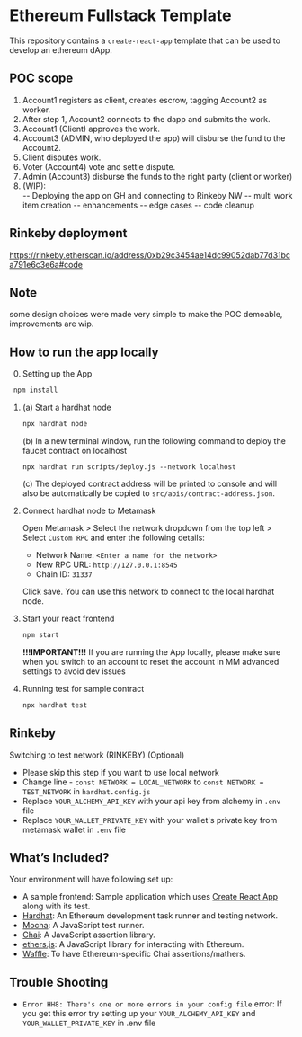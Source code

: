 # Ethereum Fullstack Template

This repository contains a `create-react-app` template that can be used to develop an ethereum dApp.

## POC scope
1. Account1 registers as client, creates escrow, tagging Account2 as worker.
2. After step 1, Account2 connects to the dapp and submits the work.
3. Account1 (Client) approves the work.
4. Account3 (ADMIN, who deployed the app) will disburse the fund to the Account2.
5. Client disputes work.
6. Voter (Account4) vote and settle dispute.
7. Admin (Account3) disburse the funds to the right party (client or worker)
8. (WIP):  
   -- Deploying the app on GH and connecting to Rinkeby NW
   -- multi work item creation
   -- enhancements
   -- edge cases
   -- code cleanup

## Rinkeby deployment
https://rinkeby.etherscan.io/address/0xb29c3454ae14dc99052dab77d31bca791e6c3e6a#code

## Note
some design choices were made very simple to make the POC demoable, improvements are wip.

## How to run the app locally
0. Setting up the App
  ```bash
   npm install
   ```

1. (a) Start a hardhat node

   ```bash
   npx hardhat node
   ```

   (b) In a new terminal window, run the following command to deploy the faucet contract on localhost

    `npx hardhat run scripts/deploy.js --network localhost`

   (c) The deployed contract address will be printed to console and will also be automatically be copied to `src/abis/contract-address.json`.

2. Connect hardhat node to Metamask

   Open Metamask > Select the network dropdown from the top left > Select `Custom RPC` and enter the following details:

   - Network Name: `<Enter a name for the network>`
   - New RPC URL: `http://127.0.0.1:8545`
   - Chain ID: `31337`

   Click save. You can use this network to connect to the local hardhat node.

3. Start your react frontend

   ```bash
   npm start
   ```

   **!!!IMPORTANT!!!**
   If you are running the App locally, please make sure when you switch to an account to reset the account in MM advanced settings to avoid dev issues

4. Running test for sample contract

   ```bash
   npx hardhat test
   ```
## Rinkeby
Switching to test network (RINKEBY) (Optional)

   - Please skip this step if you want to use local network
   - Change line - `const NETWORK = LOCAL_NETWORK` to `const NETWORK = TEST_NETWORK` in `hardhat.config.js`
   - Replace `YOUR_ALCHEMY_API_KEY` with your api key from alchemy in `.env` file
   - Replace `YOUR_WALLET_PRIVATE_KEY` with your wallet's private key from metamask wallet in `.env` file

## What’s Included?

Your environment will have following set up:

- A sample frontend: Sample application which uses [Create React App](https://github.com/facebook/create-react-app) along with its test.
- [Hardhat](https://hardhat.org/): An Ethereum development task runner and testing network.
- [Mocha](https://mochajs.org/): A JavaScript test runner.
- [Chai](https://www.chaijs.com/): A JavaScript assertion library.
- [ethers.js](https://docs.ethers.io/ethers.js/html/): A JavaScript library for interacting with Ethereum.
- [Waffle](https://github.com/EthWorks/Waffle/): To have Ethereum-specific Chai assertions/mathers.

## Trouble Shooting

- `Error HH8: There's one or more errors in your config file` error: If you get this error try setting up your `YOUR_ALCHEMY_API_KEY` and `YOUR_WALLET_PRIVATE_KEY` in .env file

